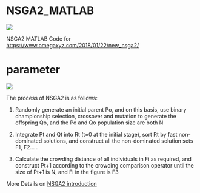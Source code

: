 # NSGA2_MATLAB

![](https://img.shields.io/badge/Status-Done-brightgreen.svg)

 NSGA2 MATLAB Code for https://www.omegaxyz.com/2018/01/22/new_nsga2/
 
# parameter

![](https://gitee.com/omegaxyz/img/raw/master/upload/NSGA2NEW202002041806.jpg)

The process of NSGA2 is as follows:

1. Randomly generate an initial parent Po, and on this basis, use binary championship selection, crossover and mutation to generate the offspring Qo, and the Po and Qo population size are both N

2. Integrate Pt and Qt into Rt (t=0 at the initial stage), sort Rt by fast non-dominated solutions, and construct all the non-dominated solution sets F1, F2... .

3. Calculate the crowding distance of all individuals in Fi as required, and construct Pt+1 according to the crowding comparison operator until the size of Pt+1 is N, and Fi in the figure is F3

More Details on [NSGA2 introduction](https://www.omegaxyz.com/2017/04/14/nsga-iiintro/)
